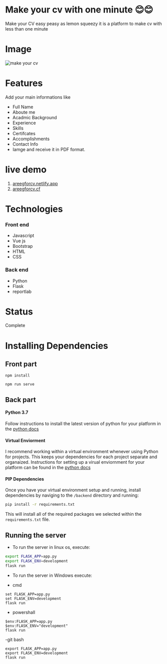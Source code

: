 # Make your cv with one minute 😊😊
Make your CV easy peasy as lemon squeezy it is a platform to make cv with less than one minute 

# Image
![make your cv](https://user-images.githubusercontent.com/30151596/117553100-25a34600-b058-11eb-8670-d653d7b71105.PNG)



# Features
Add your main informations like
- Full Name
- Aboute me
- Acadmic Background
- Experience
- Skills
- Certifcates
- Accomplishments
- Contact Info
- Iamge 
and receive it in PDF format.

# live demo
1. [areegforcv.netlify.app](https://areegforcv.netlify.app/)
2. [areegforcv.cf](https://areegforcv.cf/)


# Technologies

### Front end
- Javascript
- Vue js
- Bootstrap
- HTML
- CSS
### Back end
- Python
- Flask
- reportlab

# Status
Complete

# Installing Dependencies

## Front part
```
npm install
```
```
npm run serve
```
## Back part
#### Python 3.7
Follow instructions to install the latest version of python for your platform in the [python docs](https://docs.python.org/3/using/unix.html#getting-and-installing-the-latest-version-of-python)

#### Virtual Enviorment 

I recommend working within a virtual environment whenever using Python for projects. This keeps your dependencies for each project separate and organaized. Instructions for setting up a virual enviornment for your platform can be found in the [python docs](https://packaging.python.org/guides/installing-using-pip-and-virtual-environments/)

#### PIP Dependencies

Once you have your virtual environment setup and running, install dependencies by naviging to the `/backend` directory and running:

```bash
pip install -r requirements.txt
```

This will install all of the required packages we selected within the `requirements.txt` file.

## Running the server

- To run the server in linux os, execute:

```bash
export FLASK_APP=app.py
export FLASK_ENV=development
flask run
```
- To run the server in Windows execute:

- cmd

```
set FLASK_APP=app.py
set FLASK_ENV=development
flask run
```
- powershall
```
$env:FLASK_APP=app.py 
$env:FLASK_ENV="development" 
flask run
```
-git bash
```
export FLASK_APP=app.py
export FLASK_ENV=development
flask run
```
